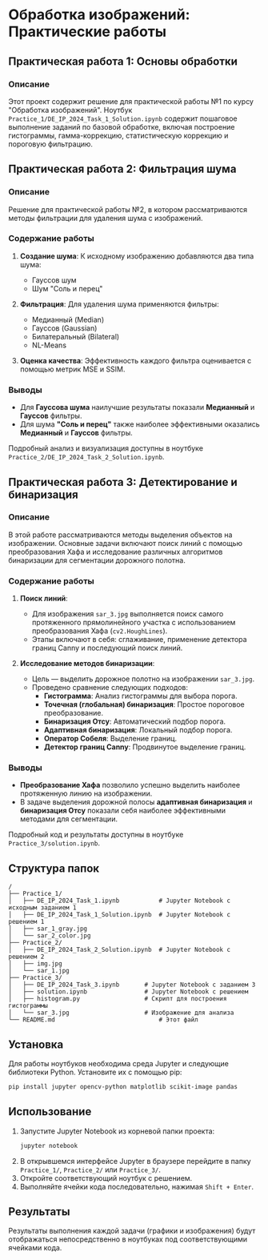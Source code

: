 # Обработка изображений: Практические работы

## Практическая работа 1: Основы обработки

### Описание

Этот проект содержит решение для практической работы №1 по курсу "Обработка изображений". Ноутбук `Practice_1/DE_IP_2024_Task_1_Solution.ipynb` содержит пошаговое выполнение заданий по базовой обработке, включая построение гистограммы, гамма-коррекцию, статистическую коррекцию и пороговую фильтрацию.

## Практическая работа 2: Фильтрация шума

### Описание

Решение для практической работы №2, в котором рассматриваются методы фильтрации для удаления шума с изображений.

### Содержание работы

1.  **Создание шума**: К исходному изображению добавляются два типа шума:
    *   Гауссов шум
    *   Шум "Соль и перец"

2.  **Фильтрация**: Для удаления шума применяются фильтры:
    *   Медианный (Median)
    *   Гауссов (Gaussian)
    *   Билатеральный (Bilateral)
    *   NL-Means

3.  **Оценка качества**: Эффективность каждого фильтра оценивается с помощью метрик MSE и SSIM.

### Выводы

-   Для **Гауссова шума** наилучшие результаты показали **Медианный** и **Гауссов** фильтры.
-   Для шума **"Соль и перец"** также наиболее эффективными оказались **Медианный** и **Гауссов** фильтры.

Подробный анализ и визуализация доступны в ноутбуке `Practice_2/DE_IP_2024_Task_2_Solution.ipynb`.

## Практическая работа 3: Детектирование и бинаризация

### Описание

В этой работе рассматриваются методы выделения объектов на изображении. Основные задачи включают поиск линий с помощью преобразования Хафа и исследование различных алгоритмов бинаризации для сегментации дорожного полотна.

### Содержание работы

1.  **Поиск линий**:
    *   Для изображения `sar_3.jpg` выполняется поиск самого протяженного прямолинейного участка с использованием преобразования Хафа (`cv2.HoughLines`).
    *   Этапы включают в себя: сглаживание, применение детектора границ Canny и последующий поиск линий.

2.  **Исследование методов бинаризации**:
    *   Цель — выделить дорожное полотно на изображении `sar_3.jpg`.
    *   Проведено сравнение следующих подходов:
        *   **Гистограмма**: Анализ гистограммы для выбора порога.
        *   **Точечная (глобальная) бинаризация**: Простое пороговое преобразование.
        *   **Бинаризация Отсу**: Автоматический подбор порога.
        *   **Адаптивная бинаризация**: Локальный подбор порога.
        *   **Оператор Собеля**: Выделение границ.
        *   **Детектор границ Canny**: Продвинутое выделение границ.

### Выводы

-   **Преобразование Хафа** позволило успешно выделить наиболее протяженную линию на изображении.
-   В задаче выделения дорожной полосы **адаптивная бинаризация** и **бинаризация Отсу** показали себя наиболее эффективными методами для сегментации.

Подробный код и результаты доступны в ноутбуке `Practice_3/solution.ipynb`.

## Структура папок

```
/
├── Practice_1/
│   ├── DE_IP_2024_Task_1.ipynb           # Jupyter Notebook с исходным заданием 1
│   ├── DE_IP_2024_Task_1_Solution.ipynb  # Jupyter Notebook с решением 1
│   ├── sar_1_gray.jpg
│   └── sar_2_color.jpg
├── Practice_2/
│   ├── DE_IP_2024_Task_2_Solution.ipynb  # Jupyter Notebook с решением 2
│   ├── img.jpg
│   └── sar_1.jpg
├── Practice_3/
│   ├── DE_IP_2024_Task_3.ipynb       # Jupyter Notebook с заданием 3
│   ├── solution.ipynb                # Jupyter Notebook с решением
│   ├── histogram.py                  # Скрипт для построения гистограммы
│   └── sar_3.jpg                     # Изображение для анализа
└── README.md                             # Этот файл
```

## Установка

Для работы ноутбуков необходима среда Jupyter и следующие библиотеки Python. Установите их с помощью pip:

```bash
pip install jupyter opencv-python matplotlib scikit-image pandas
```

## Использование

1.  Запустите Jupyter Notebook из корневой папки проекта:
    ```bash
    jupyter notebook
    ```
2.  В открывшемся интерфейсе Jupyter в браузере перейдите в папку `Practice_1/`, `Practice_2/` или `Practice_3/`.
3.  Откройте соответствующий ноутбук с решением.
4.  Выполняйте ячейки кода последовательно, нажимая `Shift + Enter`.

## Результаты

Результаты выполнения каждой задачи (графики и изображения) будут отображаться непосредственно в ноутбуках под соответствующими ячейками кода.

